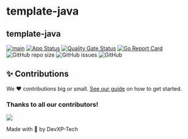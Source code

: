 # template-java
## template-java


[![main](https://github.com/devxp-tech/template-java/actions/workflows/main.yaml/badge.svg)](https://github.com/devxp-tech/template-java/actions/workflows/main.yaml)
[![App Status](https://argocd.devxp-tech.io/api/badge?name=template-java-dev&revision=true)](https://argocd.devxp-tech.io/applications/template-java-dev)
[![Quality Gate Status](https://sonar.devxp-tech.io/api/project_badges/measure?project=template-java&metric=alert_status&token=b14766ec092e3b15374e9205ab6fa63ce4e6ca0e)](https://sonar.devxp-tech.io/dashboard?id=template-java)
[![Go Report Card](https://goreportcard.com/badge/github.com/devxp-tech/template-java)](https://goreportcard.com/report/github.com/devxp-tech/template-java)
![GitHub repo size](https://img.shields.io/github/repo-size/devxp-tech/template-java)
![GitHub issues](https://img.shields.io/github/issues/devxp-tech/template-java)
![GitHub](https://img.shields.io/github/license/devxp-tech/template-java)


## ✨ Contributions

We ❤️ contributions big or small. [See our guide](contributing.md) on how to get started.

### Thanks to all our contributors!

<a href="https://github.com/devxp-tech/template-java/graphs/contributors">
  <img src="https://contrib.rocks/image?repo=devxp-tech/template-java" />
</a>

Made with 💜 by DevXP-Tech
